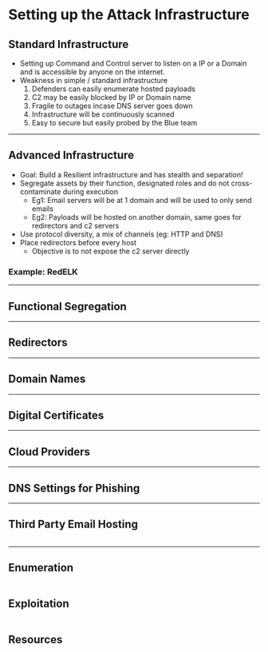# Setting up the Attack Infrastructure

## Standard Infrastructure 
- Setting up Command and Control server to listen on a IP or a Domain and is accessible by anyone on the internet.
- Weakness in simple / standard infrastructure
	1. Defenders can easily enumerate hosted payloads
	2. C2 may be easily blocked by IP or Domain name
	3. Fragile to outages incase DNS server goes down
	4. Infrastructure will be continuously scanned
	5. Easy to secure but easily probed by the Blue team
------------------------------------------------------------------------
## Advanced Infrastructure 
- Goal: Build a Resilient infrastructure and has stealth and separation!
- Segregate assets by their function, designated roles and do not cross-contaminate during execution
	- Eg1: Email servers will be at 1 domain and will be used to only send emails
	- Eg2: Payloads will be hosted on another domain, same goes for redirectors and c2 servers
- Use protocol diversity, a mix of channels (eg: HTTP and DNS)
- Place redirectors before every host
	- Objective is to not expose the c2 server directly

### Example: RedELK

------------------------------------------------------------------------


## Functional Segregation


------------------------------------------------------------------------

## Redirectors


------------------------------------------------------------------------

## Domain Names


------------------------------------------------------------------------

## Digital Certificates


------------------------------------------------------------------------

## Cloud Providers


------------------------------------------------------------------------

## DNS Settings for Phishing

------------------------------------------------------------------------


## Third Party Email Hosting

```markdown
```


------------------------------------------------------------------------

## Enumeration 

```markdown
```

## Exploitation 

```markdown
```

## Resources

```markdown
```